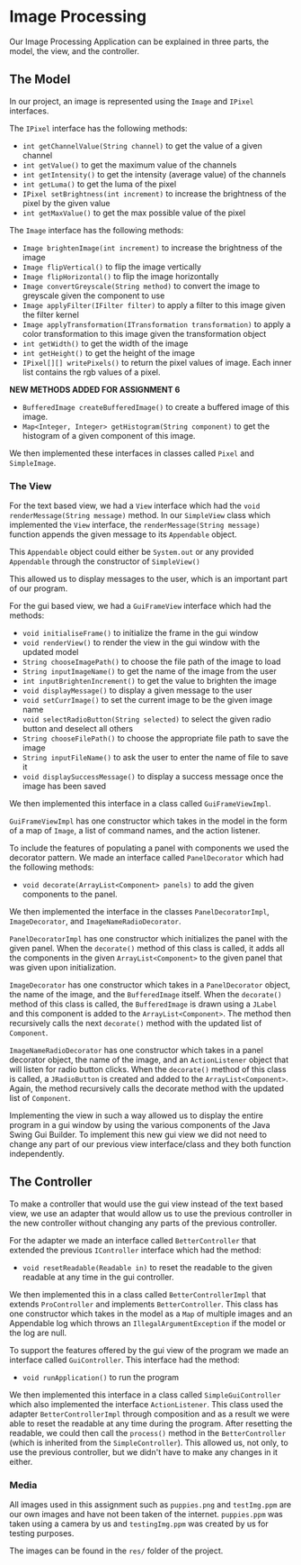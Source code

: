 # Image Processing

Our Image Processing Application can be explained in
three parts, the model, the view, and the controller.

## The Model

In our project, an image is represented using the `Image`
and `IPixel` interfaces.

The `IPixel` interface has the following methods:

- `int getChannelValue(String channel)` to get the value of
  a given channel
- `int getValue()` to get the maximum value of the
  channels
- `int getIntensity()` to get the intensity
  (average value) of the channels
- `int getLuma()` to get the luma of the pixel
- `IPixel setBrightness(int increment)` to increase the
  brightness of the pixel by the given value
- `int getMaxValue()` to get the max possible value of the pixel

The `Image` interface has the following methods:

- `Image brightenImage(int increment)` to increase the
  brightness of the image
- `Image flipVertical()` to flip the image vertically
- `Image flipHorizontal()` to flip the image horizontally
- `Image convertGreyscale(String method)` to convert the
  image to greyscale given the component to use
- `Image applyFilter(IFilter filter)` to apply a filter to this image given the filter kernel
- `Image applyTransformation(ITransformation transformation)` to apply a color transformation to
this image given the transformation object
- `int getWidth()` to get the width of the image
- `int getHeight()` to get the height of the image
- `IPixel[][] writePixels()` to return the pixel values of image. Each inner list contains the rgb values of a pixel.

**NEW METHODS ADDED FOR ASSIGNMENT 6**
 
- `BufferedImage createBufferedImage()` to create a buffered image of this image.
- `Map<Integer, Integer> getHistogram(String component)` to get the histogram of a given component of this image.

We then implemented these interfaces in classes
called `Pixel` and `SimpleImage`.

### The View

For the text based view, we had a `View` interface which had the
`void renderMessage(String message)` method. In our `SimpleView`
class which implemented the `View` interface, the
`renderMessage(String message)` function appends
the given message to its `Appendable` object.

This `Appendable` object could either be `System.out`
or any provided `Appendable` through the constructor
of `SimpleView()`

This allowed us to display messages to the user, which
is an important part of our program.

For the gui based view, we had a `GuiFrameView` interface which had
the methods:

- `void initialiseFrame()` to initialize the frame in the gui window
- `void renderView()` to render the view in the gui window with the updated model
- `String chooseImagePath()` to choose the file path of the image to load
- `String inputImageName()` to get the name of the image from the user
- `int inputBrightenIncrement()` to get the value to brighten the image
- `void displayMessage()` to display a given message to the user
- `void setCurrImage()` to set the current image to be the given image name
- `void selectRadioButton(String selected)` to select the given radio button and deselect all others
- `String chooseFilePath()` to choose the appropriate file path to save the image
- `String inputFileName()` to ask the user to enter the name of file to save it
- `void displaySuccessMessage()` to display a success message once the image has been saved

We then implemented this interface in a class called `GuiFrameViewImpl`.

`GuiFrameViewImpl` has one constructor which takes in the model in the form of
a map of `Image`, a list of command names, and the action listener.

To include the features of populating a panel with components we used the decorator pattern. 
We made an interface called `PanelDecorator` which had the following methods:

- `void decorate(ArrayList<Component> panels)` to add the given components to the panel.

We then implemented the interface in the classes `PanelDecoratorImpl`, `ImageDecorator`, 
and `ImageNameRadioDecorator`.

`PanelDecoratorImpl` has one constructor which initializes the panel with the given panel.
When the `decorate()` method of this class is called, it adds all the components in the given 
`ArrayList<Component>` to the given panel that was given upon initialization.

`ImageDecorator` has one constructor which takes in a `PanelDecorator` object, the name of the image,
and the `BufferedImage` itself. When the `decorate()` method of this class is called, the 
`BufferedImage` is drawn using a `JLabel` and this component is added to the `ArrayList<Component>`.
The method then recursively calls the next `decorate()` method with the updated list of `Component`.

`ImageNameRadioDecorator` has one constructor which takes in a panel decorator object, the name of the image, 
and an `ActionListener` object that will listen for radio button clicks. When the `decorate()` method of this
class is called, a `JRadioButton` is created and added to the `ArrayList<Component>`. Again, the
method recursively calls the decorate method with the updated list of `Component`.

Implementing the view in such a way allowed us to display the entire program in a gui window by using
the various components of the Java Swing Gui Builder. To implement this new gui view we did not need to
change any part of our previous view interface/class and they both function independently.

## The Controller

To make a controller that would use the gui view instead of the text based view, we use
an adapter that would allow us to use the previous controller in the new
controller without changing any parts of the previous controller.

For the adapter we made an interface called `BetterController` that
extended the previous `IController` interface which had the method:

- `void resetReadable(Readable in)` to reset the readable to the given readable
                                    at any time in the gui controller.

We then implemented this in a class called `BetterControllerImpl` that extends `ProController`
and implements `BetterController`. This class has one constructor which takes in the model 
as a `Map` of multiple images and an Appendable log which throws an `IllegalArgumentException` if
the model or the log are null.

To support the features offered by the gui view of the program we made
an interface called `GuiController`. This interface had the method:

- `void runApplication()` to run the program

We then implemented this interface in a class called `SimpleGuiController`
which also implemented the interface `ActionListener`. This class used the
adapter `BetterControllerImpl` through composition and as a result we were
able to reset the readable at any time during the program. After resetting
the readable, we could then call the `process()` method in the `BetterController`
(which is inherited from the `SimpleController`). This allowed us,
not only, to use the previous controller, but we didn't have to make any changes
in it either.

### Media

All images used in this assignment such as `puppies.png`
and `testImg.ppm` are our own images and have not been taken
of the internet. `puppies.ppm` was taken using a camera by us
and `testingImg.ppm` was created by us for testing purposes.

The images can be found in the `res/` folder of the project.
